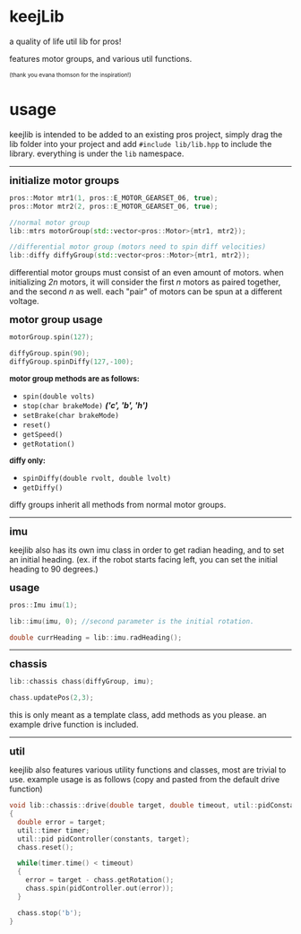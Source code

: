 # keejLib
a quality of life util lib for pros! 
 
features motor groups, and various util functions.

<font size = "1">(thank you evana thomson for the inspiration!)</font>
# usage
keejlib is intended to be added to an existing pros project, simply drag the lib folder into your project and add `#include lib/lib.hpp` to include the library. everything is under the `lib` namespace.

---

<font size = "4">**initialize motor groups**
</font>
```cpp
pros::Motor mtr1(1, pros::E_MOTOR_GEARSET_06, true); 
pros::Motor mtr2(2, pros::E_MOTOR_GEARSET_06, true);

//normal motor group
lib::mtrs motorGroup(std::vector<pros::Motor>{mtr1, mtr2});

//differential motor group (motors need to spin diff velocities)
lib::diffy diffyGroup(std::vector<pros::Motor>{mtr1, mtr2});
```
differential motor groups must consist of an even amount of motors. when initializing *2n* motors, it will consider the first *n* motors as paired together, and the second *n* as well. each "pair" of motors can be spun at a different voltage.


<font size = "4">**motor group usage**
</font>
```cpp
motorGroup.spin(127);

diffyGroup.spin(90);
diffyGroup.spinDiffy(127,-100);
```
<font size = "2">**motor group methods are as follows:**</font>

* `spin(double volts)`
* `stop(char brakeMode)` ***('c', 'b', 'h')***
*  `setBrake(char brakeMode)`
* `reset()`
* `getSpeed()`
* `getRotation()`

<font size = "2">**diffy only:**
</font>
* `spinDiffy(double rvolt, double lvolt)` 
* `getDiffy()`

diffy groups inherit all methods from normal motor groups. 

---

<font size = "4">**imu**
</font>

keejlib also has its own imu class in order to get radian heading, and to set an initial heading. (ex. if the robot starts facing left, you can set the initial heading to 90 degrees.)

<font size = "4">**usage**
</font>

```cpp
pros::Imu imu(1);

lib::imu(imu, 0); //second parameter is the initial rotation.

double currHeading = lib::imu.radHeading();
```
---

<font size = "4">**chassis**
</font>
```cpp
lib::chassis chass(diffyGroup, imu);

chass.updatePos(2,3);
```
this is only meant as a template class, add methods as you please. an example drive function is included.

---
<font size = "4">**util**
</font>

keejlib also features various utility functions and classes, most are trivial to use. example usage is as follows (copy and pasted from the default drive function)

```cpp
void lib::chassis::drive(double target, double timeout, util::pidConstants constants)
{
  double error = target;
  util::timer timer;
  util::pid pidController(constants, target);
  chass.reset();

  while(timer.time() < timeout)
  {
    error = target - chass.getRotation();
    chass.spin(pidController.out(error));
  }

  chass.stop('b');
}
```
